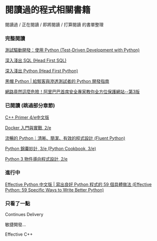 # 閱讀過的程式相關書籍

閱讀過 / 正在閱讀 / 即將閱讀 / 打算閱讀 的書單整理

### 完整閱讀

[測試驅動開發：使用 Python (Test-Driven Development with Python)](https://www.tenlong.com.tw/products/9789864760244)

[深入淺出 SQL (Head First SQL)](https://www.tenlong.com.tw/products/9789866840166)

[深入淺出 Python (Head First Python)](https://www.tenlong.com.tw/products/9789862763483)

[黑帽 Python | 給駭客與滲透測試者的 Python 開發指南](https://www.tenlong.com.tw/products/9789863477808)

[網路竟然這麼危險！阿里巴巴首席安全專家教你全方位保護網站--第3版 ](https://www.tenlong.com.tw/products/9789863792826)


### 已閱讀 (跳過部分章節)

[C++ Primer 4/e中文版](http://www.books.com.tw/products/0010392869)

[Docker 入門與實戰, 2/e](https://www.tenlong.com.tw/products/9789864764860)

[流暢的 Python｜清晰、簡潔、有效的程式設計 (Fluent Python)](https://www.tenlong.com.tw/products/9789863479116)

[Python 錦囊妙計, 3/e (Python Cookbook, 3/e)](https://www.tenlong.com.tw/products/9789863470687)

[Python 3 物件導向程式設計, 2/e](https://www.tenlong.com.tw/products/9789863479819)



### 進行中

[Effective Python 中文版 | 寫出良好 Python 程式的 59 個具體做法 (Effective Python: 59 Specific Ways to Write Better Python)](https://www.tenlong.com.tw/products/9789863477020)


### 只看了一點

Continues Delivery

敏捷開發...

Effective C++




